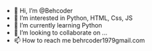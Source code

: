 - 👋 Hi, I’m @Behcoder
- 👀 I’m interested in Python, HTML, Css, JS
- 🌱 I’m currently learning Python
- 💞️ I’m looking to collaborate on ...
- 📫 How to reach me behrcoder1979gmail.com

<!---
Behcoder/Behcoder is a ✨ special ✨ repository because its `README.md` (this file) appears on your GitHub profile.
You can click the Preview link to take a look at your changes.
--->
